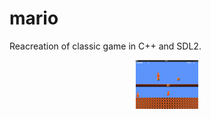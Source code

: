 # mario
Reacreation of classic game in C++ and SDL2.

<p align="center">
  <img src="https://github.com/radx64/mario/blob/master/demo.gif?raw=true" alt="Logo image" width="20%" height="20%"/>
</p>
